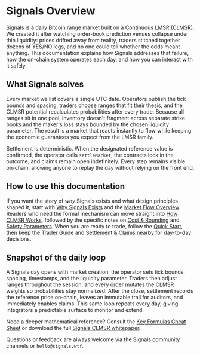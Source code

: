 # Signals Overview

Signals is a daily Bitcoin range market built on a Continuous LMSR (CLMSR). We created it after watching order-book prediction venues collapse under thin liquidity: prices drifted away from reality, traders stitched together dozens of YES/NO legs, and no one could tell whether the odds meant anything. This documentation explains how Signals addresses that failure, how the on-chain system operates each day, and how you can interact with it safely.

## What Signals solves

Every market we list covers a single UTC date. Operators publish the tick bounds and spacing, traders choose ranges that fit their thesis, and the CLMSR potential recalculates probabilities after every trade. Because all ranges sit in one pool, inventory doesn't fragment across separate strike books and the maker's loss stays bounded by the chosen liquidity parameter. The result is a market that reacts instantly to flow while keeping the economic guarantees you expect from the LMSR family.

Settlement is deterministic. When the designated reference value is confirmed, the operator calls `settleMarket`, the contracts lock in the outcome, and claims remain open indefinitely. Every step remains visible on-chain, allowing anyone to replay the day without relying on the front end.

## How to use this documentation

If you want the story of *why* Signals exists and what design principles shaped it, start with [Why Signals Exists](./start/why-signals.md) and the [Market Flow Overview](./start/market-flow-overview.md). Readers who need the formal mechanism can move straight into [How CLMSR Works](./mechanism/overview.md), followed by the specific notes on [Cost & Rounding](./mechanism/cost-rounding.md) and [Safety Parameters](./mechanism/safety-parameters.md). When you are ready to trade, follow the [Quick Start](./quickstart/index.md), then keep the [Trader Guide](./user/positions-lifecycle.md) and [Settlement & Claims](./user/settlement.md) nearby for day-to-day decisions.

## Snapshot of the daily loop

A Signals day opens with market creation: the operator sets tick bounds, spacing, timestamps, and the liquidity parameter. Traders then adjust ranges throughout the session, and every order mutates the CLMSR weights so probabilities stay normalized. After the close, settlement records the reference price on-chain, leaves an immutable trail for auditors, and immediately enables claims. This same loop repeats every day, giving integrators a predictable surface to monitor and extend.

Need a deeper mathematical reference? Consult the [Key Formulas Cheat Sheet](./mechanism/key-formulas.md) or download the full [Signals CLMSR whitepaper](/whitepaper.pdf).

Questions or feedback are always welcome via the Signals community channels or `hello@signals.wtf`.
